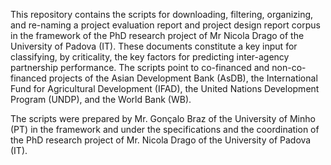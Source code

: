 This repository contains the scripts for downloading, filtering, organizing, and re-naming a project evaluation report and project design report corpus in the framework of the PhD research project of Mr Nicola Drago of the University of Padova (IT).
These documents constitute a key input for classifying, by criticality, the key factors for predicting inter-agency partnership performance.
The scripts point to co-financed and non-co-financed projects of the Asian Development Bank (AsDB), the International Fund for Agricultural Development (IFAD), the United Nations Development Program (UNDP), and the World Bank (WB).

The scripts were prepared by Mr. Gonçalo Braz of the University of Minho (PT) in the framework and under the specifications and the coordination of the PhD research project of Mr. Nicola Drago of the University of Padova (IT).
